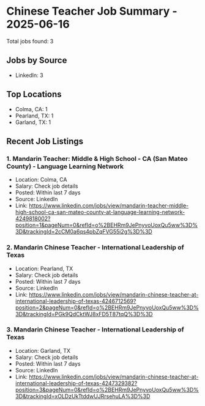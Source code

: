 # Chinese Teacher Job Summary - 2025-06-16

Total jobs found: 3

## Jobs by Source

- LinkedIn: 3

## Top Locations

- Colma, CA: 1
- Pearland, TX: 1
- Garland, TX: 1

## Recent Job Listings

### 1. Mandarin Teacher: Middle & High School - CA (San Mateo County) - Language Learning Network
- Location: Colma, CA
- Salary: Check job details
- Posted: Within last 7 days
- Source: LinkedIn
- Link: https://www.linkedin.com/jobs/view/mandarin-teacher-middle-high-school-ca-san-mateo-county-at-language-learning-network-4249818002?position=1&pageNum=0&refId=o%2BEHRm9JePnyvoUoxQu5ww%3D%3D&trackingId=2cCM0a6qs4pbZqFVG55i2g%3D%3D

### 2. Mandarin Chinese Teacher - International Leadership of Texas
- Location: Pearland, TX
- Salary: Check job details
- Posted: Within last 7 days
- Source: LinkedIn
- Link: https://www.linkedin.com/jobs/view/mandarin-chinese-teacher-at-international-leadership-of-texas-4246712569?position=2&pageNum=0&refId=o%2BEHRm9JePnyvoUoxQu5ww%3D%3D&trackingId=PGk9QdCktWJ8xFD5T87tqQ%3D%3D

### 3. Mandarin Chinese Teacher - International Leadership of Texas
- Location: Garland, TX
- Salary: Check job details
- Posted: Within last 7 days
- Source: LinkedIn
- Link: https://www.linkedin.com/jobs/view/mandarin-chinese-teacher-at-international-leadership-of-texas-4247329382?position=3&pageNum=0&refId=o%2BEHRm9JePnyvoUoxQu5ww%3D%3D&trackingId=xOLDzUkTtddwUJRrsehuLA%3D%3D

